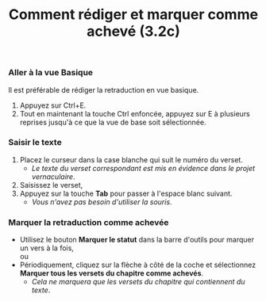 ﻿---
lang: fr
title: Comment rédiger et marquer comme achevé (3.2c)
---
### Aller à la vue Basique

Il est préférable de rédiger la retraduction en vue basique.

1.  Appuyez sur Ctrl+E.
1.  Tout en maintenant la touche Ctrl enfoncée, appuyez sur E à plusieurs reprises jusqu'à ce que la vue de base soit sélectionnée.

### Saisir le texte

1.  Placez le curseur dans la case blanche qui suit le numéro du verset.  
     -  *Le texte du verset correspondant est mis en évidence dans le projet vernaculaire*.
1.  Saisissez le verset,
1.  Appuyez sur la touche **Tab** pour passer à l'espace blanc suivant.  
     -  *Vous n'avez pas besoin d'utiliser la souris*.

### Marquer la retraduction comme achevée

-  Utilisez le bouton **Marquer le statut** dans la barre d'outils pour marquer un vers à la fois,  
      ou  
-   Périodiquement, cliquez sur la flèche à côté de la coche et sélectionnez **Marquer tous les versets du chapitre comme achevés**.  
     -  *Cela ne marquera que les versets du chapitre qui contiennent du texte*.
